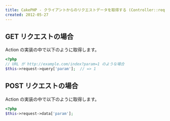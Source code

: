 ```yaml
---
title: CakePHP - クライアントからのリクエストデータを取得する (Controller::request)
created: 2012-05-27
---
```



GET リクエストの場合
----

Action の実装の中で以下のように取得します。

~~~ php
<?php
// URL が http://example.com/index?param=1 のような場合
$this->request->query['param'];  // => 1
~~~


POST リクエストの場合
----

Action の実装の中で以下のように取得します。

~~~ php
<?php
$this->request->data['param'];
~~~

